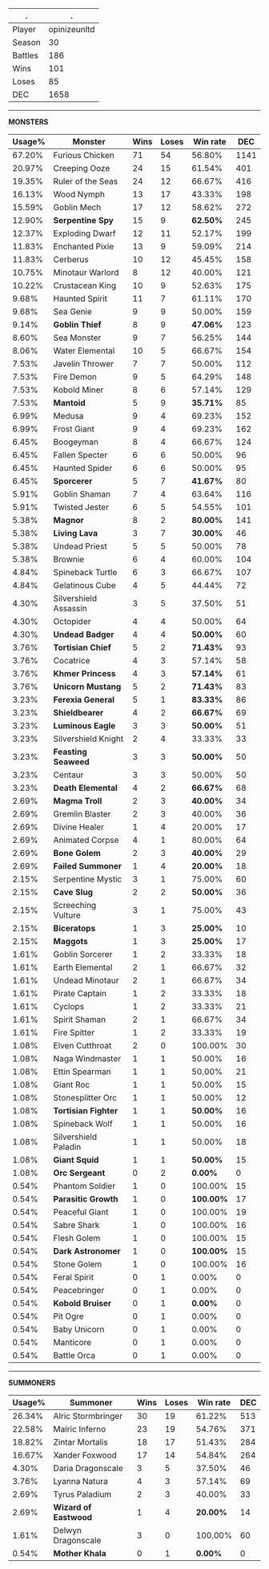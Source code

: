 .|.
|-|-
Player|opinizeunltd
Season|30
Battles|186
Wins|101
Loses|85
DEC|1658

---
**MONSTERS**

Usage%|Monster|Wins|Loses|Win rate|DEC|
-|-|-|-|-|-|
67.20%|Furious Chicken|71|54|56.80%|1141|
20.97%|Creeping Ooze|24|15|61.54%|401|
19.35%|Ruler of the Seas|24|12|66.67%|416|
16.13%|Wood Nymph|13|17|43.33%|198|
15.59%|Goblin Mech|17|12|58.62%|272|
12.90%|**Serpentine Spy**|15|9|**62.50%**|245|
12.37%|Exploding Dwarf|12|11|52.17%|199|
11.83%|Enchanted Pixie|13|9|59.09%|214|
11.83%|Cerberus|10|12|45.45%|158|
10.75%|Minotaur Warlord|8|12|40.00%|121|
10.22%|Crustacean King|10|9|52.63%|175|
9.68%|Haunted Spirit|11|7|61.11%|170|
9.68%|Sea Genie|9|9|50.00%|159|
9.14%|**Goblin Thief**|8|9|**47.06%**|123|
8.60%|Sea Monster|9|7|56.25%|144|
8.06%|Water Elemental|10|5|66.67%|154|
7.53%|Javelin Thrower|7|7|50.00%|112|
7.53%|Fire Demon|9|5|64.29%|148|
7.53%|Kobold Miner|8|6|57.14%|129|
7.53%|**Mantoid**|5|9|**35.71%**|85|
6.99%|Medusa|9|4|69.23%|152|
6.99%|Frost Giant|9|4|69.23%|162|
6.45%|Boogeyman|8|4|66.67%|124|
6.45%|Fallen Specter|6|6|50.00%|96|
6.45%|Haunted Spider|6|6|50.00%|95|
6.45%|**Sporcerer**|5|7|**41.67%**|80|
5.91%|Goblin Shaman|7|4|63.64%|116|
5.91%|Twisted Jester|6|5|54.55%|101|
5.38%|**Magnor**|8|2|**80.00%**|141|
5.38%|**Living Lava**|3|7|**30.00%**|46|
5.38%|Undead Priest|5|5|50.00%|78|
5.38%|Brownie|6|4|60.00%|104|
4.84%|Spineback Turtle|6|3|66.67%|107|
4.84%|Gelatinous Cube|4|5|44.44%|72|
4.30%|Silvershield Assassin|3|5|37.50%|51|
4.30%|Octopider|4|4|50.00%|64|
4.30%|**Undead Badger**|4|4|**50.00%**|60|
3.76%|**Tortisian Chief**|5|2|**71.43%**|93|
3.76%|Cocatrice|4|3|57.14%|58|
3.76%|**Khmer Princess**|4|3|**57.14%**|61|
3.76%|**Unicorn Mustang**|5|2|**71.43%**|83|
3.23%|**Ferexia General**|5|1|**83.33%**|86|
3.23%|**Shieldbearer**|4|2|**66.67%**|69|
3.23%|**Luminous Eagle**|3|3|**50.00%**|51|
3.23%|Silvershield Knight|2|4|33.33%|33|
3.23%|**Feasting Seaweed**|3|3|**50.00%**|50|
3.23%|Centaur|3|3|50.00%|50|
3.23%|**Death Elemental**|4|2|**66.67%**|68|
2.69%|**Magma Troll**|2|3|**40.00%**|34|
2.69%|Gremlin Blaster|2|3|40.00%|36|
2.69%|Divine Healer|1|4|20.00%|17|
2.69%|Animated Corpse|4|1|80.00%|64|
2.69%|**Bone Golem**|2|3|**40.00%**|29|
2.69%|**Failed Summoner**|1|4|**20.00%**|18|
2.15%|Serpentine Mystic|3|1|75.00%|60|
2.15%|**Cave Slug**|2|2|**50.00%**|36|
2.15%|Screeching Vulture|3|1|75.00%|43|
2.15%|**Biceratops**|1|3|**25.00%**|10|
2.15%|**Maggots**|1|3|**25.00%**|17|
1.61%|Goblin Sorcerer|1|2|33.33%|18|
1.61%|Earth Elemental|2|1|66.67%|32|
1.61%|Undead Minotaur|2|1|66.67%|34|
1.61%|Pirate Captain|1|2|33.33%|18|
1.61%|Cyclops|1|2|33.33%|21|
1.61%|Spirit Shaman|2|1|66.67%|34|
1.61%|Fire Spitter|1|2|33.33%|19|
1.08%|Elven Cutthroat|2|0|100.00%|30|
1.08%|Naga Windmaster|1|1|50.00%|16|
1.08%|Ettin Spearman|1|1|50.00%|21|
1.08%|Giant Roc|1|1|50.00%|15|
1.08%|Stonesplitter Orc|1|1|50.00%|12|
1.08%|**Tortisian Fighter**|1|1|**50.00%**|16|
1.08%|Spineback Wolf|1|1|50.00%|16|
1.08%|Silvershield Paladin|1|1|50.00%|18|
1.08%|**Giant Squid**|1|1|**50.00%**|15|
1.08%|**Orc Sergeant**|0|2|**0.00%**|0|
0.54%|Phantom Soldier|1|0|100.00%|15|
0.54%|**Parasitic Growth**|1|0|**100.00%**|17|
0.54%|Peaceful Giant|1|0|100.00%|19|
0.54%|Sabre Shark|1|0|100.00%|16|
0.54%|Flesh Golem|1|0|100.00%|15|
0.54%|**Dark Astronomer**|1|0|**100.00%**|15|
0.54%|Stone Golem|1|0|100.00%|16|
0.54%|Feral Spirit|0|1|0.00%|0|
0.54%|Peacebringer|0|1|0.00%|0|
0.54%|**Kobold Bruiser**|0|1|**0.00%**|0|
0.54%|Pit Ogre|0|1|0.00%|0|
0.54%|Baby Unicorn|0|1|0.00%|0|
0.54%|Manticore|0|1|0.00%|0|
0.54%|Battle Orca|0|1|0.00%|0|

---
**SUMMONERS**

Usage%|Summoner|Wins|Loses|Win rate|DEC|
-|-|-|-|-|-|
26.34%|Alric Stormbringer|30|19|61.22%|513|
22.58%|Malric Inferno|23|19|54.76%|371|
18.82%|Zintar Mortalis|18|17|51.43%|284|
16.67%|Xander Foxwood|17|14|54.84%|264|
4.30%|Daria Dragonscale|3|5|37.50%|46|
3.76%|Lyanna Natura|4|3|57.14%|69|
2.69%|Tyrus Paladium|2|3|40.00%|33|
2.69%|**Wizard of Eastwood**|1|4|**20.00%**|14|
1.61%|Delwyn Dragonscale|3|0|100.00%|60|
0.54%|**Mother Khala**|0|1|**0.00%**|0|
